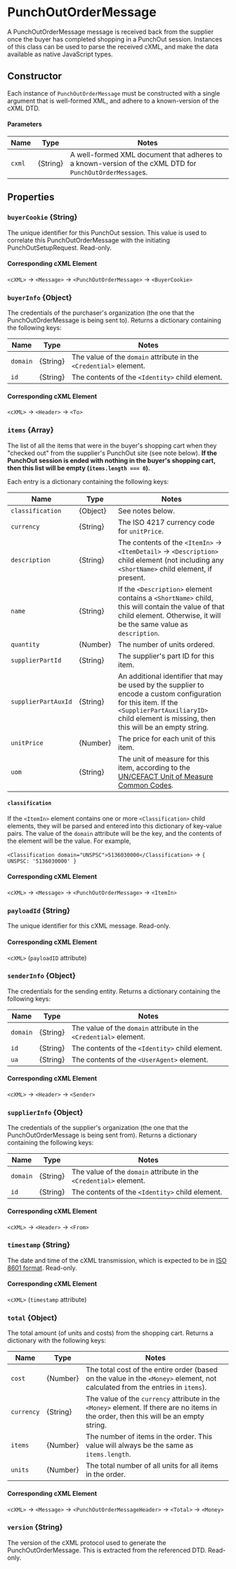 # PunchOutOrderMessage

A PunchOutOrderMessage message is received back from the supplier once the buyer has completed shopping in a PunchOut session. Instances of this class can be used to parse the received cXML, and make the data available as native JavaScript types. 


## Constructor

Each instance of `PunchOutOrderMessage` must be constructed with a single argument that is well-formed XML, and adhere to a known-version of the cXML DTD.


#### Parameters

| Name | Type | Notes |
|------|------|-------|
| `cxml` | {String} | A well-formed XML document that adheres to a known-version of the cXML DTD for `PunchOutOrderMessage`s. |


## Properties

### `buyerCookie` {String}

The unique identifier for this PunchOut session. This value is used to correlate this PunchOutOrderMessage with the initiating PunchOutSetupRequest. Read-only.

#### Corresponding cXML Element

`<cXML>` → `<Message>` → `<PunchOutOrderMessage>` → `<BuyerCookie>`


### `buyerInfo` {Object}

The credentials of the purchaser's organization (the one that the PunchOutOrderMessage is being sent to). Returns a dictionary containing the following keys:

| Name | Type | Notes |
|------|------|-------|
| `domain` | {String} | The value of the `domain` attribute in the `<Credential>` element. |
| `id` | {String} | The contents of the `<Identity>` child element. |

#### Corresponding cXML Element

`<cXML>` → `<Header>` → `<To>`


### `items` {Array}

The list of all the items that were in the buyer's shopping cart when they "checked out" from the supplier's PunchOut site (see note below). **If the PunchOut session is ended with nothing in the buyer's shopping cart, then this list will be empty (`items.length === 0`).**

Each entry is a dictionary containing the following keys:

| Name | Type | Notes |
|------|------|-------|
| `classification` | {Object} | See notes below. |
| `currency` | {String} | The ISO 4217 currency code for `unitPrice`. |
| `description` | {String} | The contents of the `<ItemIn>` → `<ItemDetail>` → `<Description>` child element (not including any `<ShortName>` child element, if present. |
| `name` | {String} | If the `<Description>` element contains a `<ShortName>` child, this will contain the value of that child element. Otherwise, it will be the same value as `description`. |
| `quantity` | {Number} | The number of units ordered. |
| `supplierPartId` | {String} | The supplier's part ID for this item. |
| `supplierPartAuxId` | {String} | An additional identifier that may be used by the supplier to encode a custom configuration for this item. If the `<SupplierPartAuxiliaryID>` child element is missing, then this will be an empty string. |
| `unitPrice` | {Number} | The price for each unit of this item. |
| `uom` | {String} | The unit of measure for this item, according to the [UN/CEFACT Unit of Measure Common Codes](https://www.unece.org/cefact/codesfortrade/codes_index.html). |

#### `classification`

If the `<ItemIn>` element contains one or more `<Classification>` child elements, they will be parsed and entered into this dictionary of key-value pairs. The value of the `domain` attribute will be the key, and the contents of the element will be the value. For example,

`<Classification domain="UNSPSC">5136030000</Classification>` → `{ UNSPSC: '5136030000' }`

#### Corresponding cXML Element

`<cXML>` → `<Message>` → `<PunchOutOrderMessage>` → `<ItemIn>`


### `payloadId` {String}

The unique identifier for this cXML message. Read-only.

#### Corresponding cXML Element

`<cXML>` (`payloadID` attribute)


### `senderInfo` {Object}

The credentials for the sending entity. Returns a dictionary containing the following keys:

| Name | Type | Notes |
|------|------|-------|
| `domain` | {String} | The value of the `domain` attribute in the `<Credential>` element. |
| `id` | {String} | The contents of the `<Identity>` child element. |
| `ua` | {String} | The contents of the `<UserAgent>` element. |

#### Corresponding cXML Element

`<cXML>` → `<Header>` → `<Sender>`


### `supplierInfo` {Object}

The credentials of the supplier's organization (the one that the PunchOutOrderMessage is being sent from). Returns a dictionary containing the following keys:

| Name | Type | Notes |
|------|------|-------|
| `domain` | {String} | The value of the `domain` attribute in the `<Credential>` element. |
| `id` | {String} | The contents of the `<Identity>` child element. |

#### Corresponding cXML Element

`<cXML>` → `<Header>` → `<From>`


### `timestamp` {String}

The date and time of the cXML transmission, which is expected to be in [ISO 8601 format](https://www.w3.org/TR/NOTE-datetime). Read-only.

#### Corresponding cXML Element

`<cXML>` (`timestamp` attribute)


### `total` {Object}

The total amount (of units and costs) from the shopping cart. Returns a dictionary with the following keys:

| Name | Type | Notes |
|------|------|-------|
| `cost` | {Number} | The total cost of the entire order (based on the value in the `<Money>` element, not calculated from the entries in `items`). |
| `currency` | {String} | The value of the `currency` attribute in the `<Money>` element. If there are no items in the order, then this will be an empty string. |
| `items` | {Number} | The number of items in the order. This value will always be the same as `items.length`. |
| `units` | {Number} | The total number of all units for all items in the order. |

#### Corresponding cXML Element

`<cXML>` → `<Message>` → `<PunchOutOrderMessageHeader>` → `<Total>` → `<Money>`


### `version` {String}

The version of the cXML protocol used to generate the PunchOutOrderMessage. This is extracted from the referenced DTD. Read-only.
